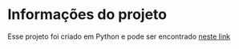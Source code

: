 # Informações do projeto

Esse projeto foi criado em Python e pode ser encontrado [neste link](https://github.com/marlonprado04/qi_web_iii_projeto_final)
